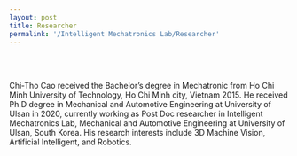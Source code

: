 ```yaml
---
layout: post
title: Researcher
permalink: '/Intelligent Mechatronics Lab/Researcher'
---
```


<br><br>

Chi‑Tho Cao received the Bachelor’s degree in Mechatronic from Ho Chi Minh University of
Technology, Ho Chi Minh city, Vietnam 2015. He received Ph.D degree in Mechanical and Automotive
Engineering at University of Ulsan in 2020, currently working as Post Doc researcher in Intelligent
Mechatronics Lab, Mechanical and Automotive Engineering at University of Ulsan, South Korea. His
research interests include 3D Machine Vision, Artificial Intelligent, and Robotics.

<br><br><br><br><br><br><br><br><br><br>